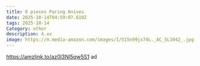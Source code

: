 ```yaml
---
title: 8 pieces Paring Knives
date: 2025-10-14T04:59:07.610Z
tags: 2025-10-14
Category: other
description: 4.xx
image: https://m.media-amazon.com/images/I/515n99jx74L._AC_SL1042_.jpg
---
```

https://amzlink.to/az0l3Nl5qw5S1 ad